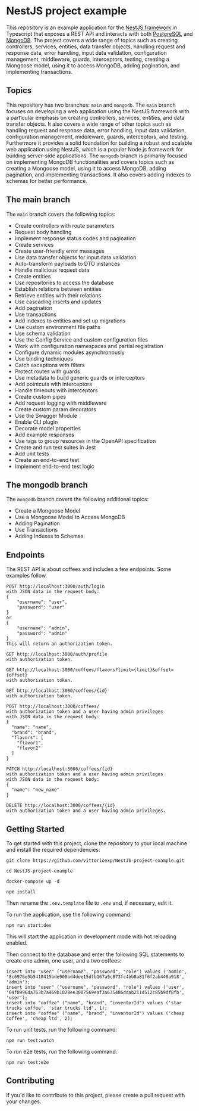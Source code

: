 NestJS project example
=====

This repository is an example application for the [NestJS framework](https://nestjs.com/) in Typescript that exposes a REST API and interacts with both [PostgreSQL](https://www.postgresql.org/) and [MongoDB](https://www.mongodb.com/). The project covers a wide range of topics such as creating controllers, services, entities, data transfer objects, handling request and response data, error handling, input data validation, configuration management, middleware, guards, interceptors, testing, creating a Mongoose model, using it to access MongoDB, adding pagination, and implementing transactions.


Topics
---

This repository has two branches: `main` and `mongodb`. 
The `main` branch focuses on developing a web application using the NestJS framework with a particular emphasis on creating controllers, services, entities, and data transfer objects. It also covers a wide range of other topics such as handling request and response data, error handling, input data validation, configuration management, middleware, guards, interceptors, and testing. Furthermore it provides a solid foundation for building a robust and scalable web application using NestJS, which is a popular Node.js framework for building server-side applications.
The `mongodb` branch is primarily focused on implementing MongoDB functionalities and covers topics such as creating a Mongoose model, using it to access MongoDB, adding pagination, and implementing transactions. It also covers adding indexes to schemas for better performance.

The main branch
--

The `main` branch covers the following topics:

- Create controllers with route parameters
- Request body handling
- Implement response status codes and pagination
- Create services
- Create user-friendly error messages
- Use data transfer objects for input data validation
- Auto-transform payloads to DTO instances
- Handle malicious request data
- Create entities
- Use repositories to access the database
- Establish relations between entities
- Retrieve entities with their relations
- Use cascading inserts and updates
- Add pagination
- Use transactions
- Add indexes to entities and set up migrations
- Use custom environment file paths
- Use schema validation
- Use the Config Service and custom configuration files
- Work with configuration namespaces and partial registration
- Configure dynamic modules asynchronously
- Use binding techniques
- Catch exceptions with filters
- Protect routes with guards
- Use metadata to build generic guards or interceptors
- Add pointcuts with interceptors
- Handle timeouts with interceptors
- Create custom pipes
- Add request logging with middleware
- Create custom param decorators
- Use the Swagger Module
- Enable CLI plugin
- Decorate model properties
- Add example responses
- Use tags to group resources in the OpenAPI specification
- Create and run test suites in Jest
- Add unit tests
- Create an end-to-end test
- Implement end-to-end test logic


The mongodb branch
--


The `mongodb` branch covers the following additional topics:

- Create a Mongoose Model
- Use a Mongoose Model to Access MongoDB
- Adding Pagination
- Use Transactions
- Adding Indexes to Schemas



Endpoints
---

The REST API is about coffees and includes a few endpoints. Some examples follow.

```
POST http://localhost:3000/auth/login
with JSON data in the request body:
{
    "username": "user",
    "password": "user"
}
or
{
    "username": "admin",
    "password": "admin"
}
This will return an authorization token.
```
```
GET http://localhost:3000/auth/profile
with authorization token.
```
```
GET http://localhost:3000/coffees/flavors?limit={limit}&offset={offset}
with authorization token.
```
```
GET http://localhost:3000/coffees/{id}
with authorization token.
```
```
POST http://localhost:3000/coffees/ 
with authorization token and a user having admin privileges
with JSON data in the request body:
{
  "name": "name",
  "brand": "brand",
  "flavors": [
    "flavor1",
    "flavor2"
  ]
}
```
```
PATCH http://localhost:3000/coffees/{id} 
with authorization token and a user having admin privileges
with JSON data in the request body:
{
  "name": "new_name"
}
```
```
DELETE http://localhost:3000/coffees/{id}
with authorization token and a user having admin privileges.
```


Getting Started
---

To get started with this project, clone the repository to your local machine and install the required dependencies:
```
git clone https://github.com/vittorioexp/NestJS-project-example.git

cd NestJS-project-example

docker-compose up -d

npm install
```

Then rename the `.env.template` file to `.env` and, if necessary, edit it.

To run the application, use the following command:
```
npm run start:dev
```
This will start the application in development mode with hot reloading enabled.

Then connect to the database and enter the following SQL statements to create one admin, one user, and a two coffees:
```
insert into "user" ("username", "password", "role") values ('admin', '8c6976e5b5410415bde908bd4dee15dfb167a9c873fc4bb8a81f6f2ab448a918', 'admin');
insert into "user" ("username", "password", "role") values ('user', '04f8996da763b7a969b1028ee3007569eaf3a635486ddab211d512c85b9df8fb', 'user');
insert into "coffee" ("name", "brand", "inventorId") values ('star trucks coffee', 'star trucks ltd', 1);
insert into "coffee" ("name", "brand", "inventorId") values ('cheap coffee', 'cheap ltd', 2);
```


To run unit tests, run the following command:
```
npm run test:watch
```
To run e2e tests, run the following command:
```
npm run test:e2e
```


Contributing
---

If you'd like to contribute to this project, please create a pull request with your changes.
